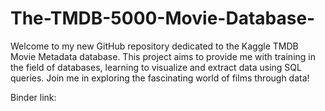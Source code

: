 # The-TMDB-5000-Movie-Database-
Welcome to my new GitHub repository dedicated to the Kaggle TMDB Movie Metadata database. This project aims to provide me with training in the field of databases, learning to visualize and extract data using SQL queries. Join me in exploring the fascinating world of films through data!


Binder link:
